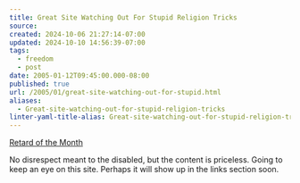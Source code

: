 ```yaml
---
title: Great Site Watching Out For Stupid Religion Tricks
source: 
created: 2024-10-06 21:27:14-07:00
updated: 2024-10-10 14:56:39-07:00
tags:
  - freedom
  - post
date: 2005-01-12T09:45:00.000-08:00
published: true
url: /2005/01/great-site-watching-out-for-stupid.html
aliases:
  - Great-site-watching-out-for-stupid-religion-tricks
linter-yaml-title-alias: Great-site-watching-out-for-stupid-religion-tricks
---
```



[Retard of the Month](https://www.evilbible.com/Retard.htm "Retard of the Month")  
  
No disrespect meant to the disabled, but the content is priceless. Going to keep an eye on this site. Perhaps it will show up in the links section soon.